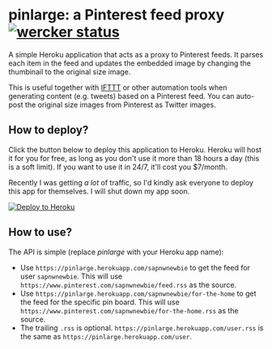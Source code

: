 # pinlarge: a Pinterest feed proxy [![wercker status](https://app.wercker.com/status/936de8db69098d99f2fa909e6c5c38a2/s/master "wercker status")](https://app.wercker.com/project/bykey/936de8db69098d99f2fa909e6c5c38a2)

A simple Heroku application that acts as a proxy to Pinterest feeds. It parses
each item in the feed and updates the embedded image by changing the thumbinail
to the original size image.

This is useful together with [IFTTT][1] or other automation tools when
generating content (e.g.  tweets) based on a Pinterest feed. You can auto-post
the original size images from Pinterest as Twitter images.

## How to deploy?

Click the button below to deploy this application to Heroku. Heroku will host
it for you for free, as long as you don't use it more than 18 hours a day (this
is a soft limit). If you want to use it in 24/7, it'll cost you $7/month.

Recently I was getting _a lot_ of traffic, so I'd kindly ask everyone to deploy
this app for themselves. I will shut down my app soon.

[![Deploy to Heroku](https://www.herokucdn.com/deploy/button.png)](https://heroku.com/deploy)

## How to use?

The API is simple (replace _pinlarge_ with your Heroku app name):

* Use `https://pinlarge.herokuapp.com/sapnwnewbie` to get the feed for user
  `sapnwnewbie`. This will use `https://www.pinterest.com/sapnwnewbie/feed.rss`
  as the source.
* Use `https://pinlarge.herokuapp.com/sapnwnewbie/for-the-home` to get the feed
  for the specific pin board. This will use
  `https://www.pinterest.com/sapnwnewbie/for-the-home.rss` as the source.
* The trailing `.rss` is optional. `https://pinlarge.herokuapp.com/user.rss` is
  the same as `https://pinlarge.herokuapp.com/user`.

[1]: https://ifttt.com
